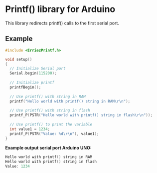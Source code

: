 # Printf() library for Arduino

This library redirects printf() calls to the first serial port.


## Example
```c++
#include <ErriezPrintf.h>

void setup()
{
  // Initialize Serial port
  Serial.begin(115200);
  
  // Initialize printf
  printfBegin();  
  
  // Use printf() with string in RAM
  printf("Hello world with printf() string in RAM\r\n");
  
  // Use printf() with string in flash
  printf_P(PSTR("Hello world with printf() string in flash\r\n"));
  
  // Use printf() to print the variable
  int value1 = 1234;
  printf_P(PSTR("Value: %d\r\n"), value1);
}
```

**Example output serial port Arduino UNO:**
```c++
Hello world with printf() string in RAM
Hello world with printf() string in flash
Value: 1234
```
